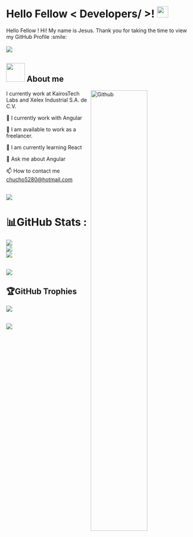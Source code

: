 

<h1> Hello Fellow < Developers/ >! <img src = "https://raw.githubusercontent.com/MartinHeinz/MartinHeinz/master/wave.gif" width = 30px> </h1>
<p align='center'>
</p>


<div size='20px'> Hello Fellow <Developers/ >!
Hi! My name is Jesus. Thank you for taking the time to view my GitHub Profile :smile: 
</div>
  <br>
 <img src="https://user-images.githubusercontent.com/73097560/115834477-dbab4500-a447-11eb-908a-139a6edaec5c.gif">            
  <br>

	
## <picture><img src = "https://github.com/7oSkaaa/7oSkaaa/blob/main/Images/about_me.gif?raw=true" width = 50px></picture> About me


<img width="55%" align="right" alt="Github" src="https://raw.githubusercontent.com/onimur/.github/master/.resources/git-header.svg" />

I currently work at KairosTech Labs and Xelex Industrial S.A. de C.V.

🌱 I currently work with Angular

🤝 I am available to work as a freelancer.

🌱 I am currently learning React

💬 Ask me about Angular

📫 How to contact me chucho5280@hotmail.com








  <br>
 <img src="https://user-images.githubusercontent.com/73097560/115834477-dbab4500-a447-11eb-908a-139a6edaec5c.gif">            
  <br>

# 📊GitHub Stats :
![](https://github-readme-stats.vercel.app/api?username=chucho5280&theme=radical&hide_border=false&include_all_commits=false&count_private=false)<br/>
![](https://github-readme-streak-stats.herokuapp.com/?user=chucho5280&theme=radical&hide_border=false)<br/>
![](https://github-readme-stats.vercel.app/api/top-langs/?username=chucho5280&theme=radical&hide_border=false&include_all_commits=false&count_private=false&layout=compact)


  <br>
 <img src="https://user-images.githubusercontent.com/73097560/115834477-dbab4500-a447-11eb-908a-139a6edaec5c.gif">            
  <br>

## 🏆GitHub Trophies
![](https://github-profile-trophy.vercel.app/?username=chucho5280&theme=discord&no-frame=false&no-bg=false&margin-w=4)

  <br>
 <img src="https://user-images.githubusercontent.com/73097560/115834477-dbab4500-a447-11eb-908a-139a6edaec5c.gif">            
  <br>














